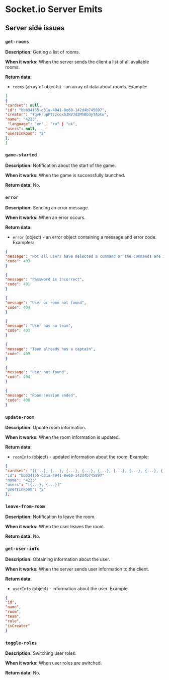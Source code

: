 

# Socket.io Server Emits

## Server side issues

### `get-rooms`

**Description:**
Getting a list of rooms.

**When it works:**
When the server sends the client a list of all available rooms.

**Return data:**
- `rooms` (array of objects) - an array of data about rooms. Example:
 ```json
 [
 {
 "cardset": null,
 "id": "bbb34f55-d31a-4941-8e60-142d4b745897",
 "creator": "TqvHrupPTzzcqx5JNVJdZMhBb3yTAoCw",
 "name": "4233",
  "language": "en" | "ru" | "uk", 
 "users": null,
 "usersInRoom": "2"
 },
 ]
 ```

<!-- ### `send-cards`

**Description:**
Sending a list of cards to the client.

**When it works:**
When the server sends a list of cards to the client.

**Return data:**
- `cards` (array of objects) - an array of cards. Example:
 ```json
 [
 "{word: 'BOARD', teamName: 'blue', isClicked: false}"
 "{word: 'KIDNEY', teamName: 'neutral', isClicked: false}"
 "{word: 'NAIL', teamName: 'neutral', isClicked: false}"
 "{word: 'FEATHER', teamName: 'red', isClicked: false}"
 "{word: 'AMPHIBIAN', teamName: 'red', isClicked: false}"
 "{word: 'MARRIAGE', teamName: 'red', isClicked: false}"
 "{word: 'TACT', teamName: 'blue', isClicked: false}"
 "{word: 'DOG', teamName: 'blue', isClicked: false}"
 "{word: 'CAPT', teamName: 'black', isClicked: false}"
 ]
 ``` -->

### `game-started`

**Description:**
Notification about the start of the game.

**When it works:**
When the game is successfully launched.

**Return data:**
No.

### `error`

**Description:**
Sending an error message.

**When it works:**
When an error occurs.

**Return data:**
- `error` (object) - an error object containing a message and error code. Examples:
 ```json
 {
 "message": "Not all users have selected a command or the commands are incomplete",
 "code": 403
 }
 ```
 ```json
 {
 "message": "Password is incorrect",
 "code": 401
 }
 ```
 ```json
 {
 "message": "User or room not found",
 "code": 404
 }
 ```
 ```json
 {
 "message": "User has no team",
 "code": 403
 }
 ```
 ```json
 {
 "message": "Team already has a captain",
 "code": 409
 }
 ```
 ```json
 {
 "message": "User not found",
 "code": 404
 }
 ```
  ```json
 {
 "message": "Room session ended",
 "code": 408
 }
 ```

### `update-room`

**Description:**
Update room information.

**When it works:**
When the room information is updated.

**Return data:**
- `roomInfo` (object) - updated information about the room. Example:
 ```json
 {
 "cardset": "[{...}, {...}, {...}, {...}, {...}, {...}, {...}, {...}, {...}]"
 "id": "bbb34f55-d31a-4941-8e60-142d4b745897"
 "name": "4233"
 "users": "[{...}, {...}]"
 "usersInRoom": "2"
 },
 ```

### `leave-from-room`

**Description:**
Notification to leave the room.

**When it works:**
When the user leaves the room.

**Return data:**
No.

### `get-user-info`

**Description:**
Obtaining information about the user.

**When it works:**
When the server sends user information to the client.

**Return data:**
- `userInfo` (object) - information about the user. Example:
 ```json
 {
 "id",
 "name",
 "room",
 "team",
 "role",
 "isCreator"
 }
 ```

### `toggle-roles`

**Description:**
Switching user roles.

**When it works:**
When user roles are switched.

**Return data:**
No.
